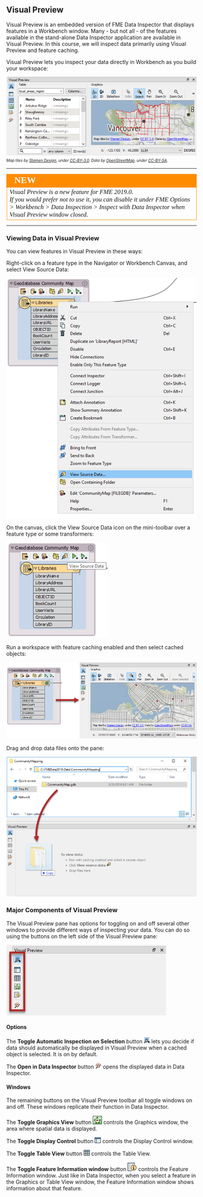 ## Visual Preview

Visual Preview is an embedded version of FME Data Inspector that displays features in a Workbench window. Many  - but not all - of the features available in the stand-alone Data Inspector application are available in Visual Preview. In this course, we will inspect data primarily using Visual Preview and feature caching.

Visual Preview lets you inspect your data directly in Workbench as you build your workspace:

![](./Images/Img1.057.VisualPreview.png)
<br><span style="font-style:italic;font-size:x-small">Map tiles by <a href="https://stamen.com">Stamen Design</a>, under <a href="https://creativecommons.org/licenses/by/3.0">CC-BY-3.0</a>. Data by <a href="http://openstreetmap.org">OpenStreetMap</a>, under <a href="http://creativecommons.org/licenses/by-sa/3.0">CC-BY-SA</a>.

---

<!--New Section-->

<table style="border-spacing: 0px">
<tr>
<td style="vertical-align:middle;background-color:darkorange;border: 2px solid darkorange">
<i class="fa fa-bolt fa-lg fa-pull-left fa-fw" style="color:white;padding-right: 12px;vertical-align:text-top"></i>
<span style="color:white;font-size:x-large;font-weight: bold;font-family:serif">NEW</span>
</td>
</tr>

<tr>
<td style="border: 1px solid darkorange">
<span style="font-family:serif; font-style:italic; font-size:larger">
Visual Preview is a new feature for FME 2019.0.<br>
If you would prefer not to use it, you can disable it under FME Options > Workbench > Data Inspection > Inspect with Data Inspector when Visual Preview window closed.
</span>
</td>
</tr>
</table>

---

### Viewing Data in Visual Preview

You can view features in Visual Preview in these ways:

Right-click on a feature type in the Navigator or Workbench Canvas, and select View Source Data:

![](./Images/Img1.058.ViewSourceData.png)

On the canvas, click the View Source Data icon on the mini-toolbar over a feature type or some transformers:

![](./Images/Img1.059.ViewSourceDataIcon.png)

Run a workspace with feature caching enabled and then select cached objects:

![](./Images/Img1.060.InspectCacheVisualPreview.png)

Drag and drop data files onto the pane:

![](./Images/Img1.061.VisualPreviewDrag.png)

### Major Components of Visual Preview

The Visual Preview pane has options for toggling on and off several other windows to provide different ways of inspecting your data. You can do so using the buttons on the left side of the Visual Preview pane:

![](./Images/Img1.062.VisualPreviewToolbar.png)

#### Options

The **Toggle Automatic Inspection on Selection** button ![](./Images/Img1.063.InspectOnSelectionToggle16x16.png) lets you decide if data should automatically be displayed in Visual Preview when a cached object is selected. It is on by default.

The **Open in Data Inspector** button ![](./Images/Img1.064.FMEDataInspector16x16.png) opens the displayed data in Data Inspector.

#### Windows

The remaining buttons on the Visual Preview toolbar all toggle windows on and off. These windows replicate their function in Data Inspector.

The **Toggle Graphics View** button ![](./Images/Img1.065.GraphicsView24x24.png) controls the Graphics window, the area where spatial data is displayed.

The **Toggle Display Control** button ![](./Images/Img1.066.DisplayControlView16x16.png) controls the Display Control window.

The **Toggle Table View** button ![](./Images/Img1.067.TableView16x16.png) controls the Table View.

The **Toggle Feature Information window** button ![](./Images/Img1.067.FeatureInfoView.png) controls the Feature Information window. Just like in Data Inspector, when you select a feature in the Graphics or Table View window, the Feature Information window shows information about that feature.

